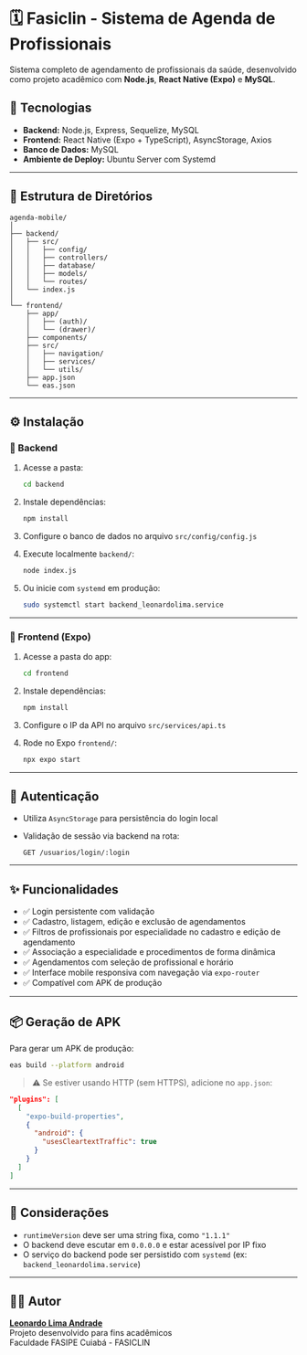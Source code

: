 # 🗓️ Fasiclin - Sistema de Agenda de Profissionais

Sistema completo de agendamento de profissionais da saúde, desenvolvido como projeto acadêmico com **Node.js**, **React Native (Expo)** e **MySQL**.

## 🚀 Tecnologias

- **Backend:** Node.js, Express, Sequelize, MySQL
- **Frontend:** React Native (Expo + TypeScript), AsyncStorage, Axios
- **Banco de Dados:** MySQL
- **Ambiente de Deploy:** Ubuntu Server com Systemd

---

## 🧱 Estrutura de Diretórios

```
agenda-mobile/
│
├── backend/
│   ├── src/
│   │   ├── config/
│   │   ├── controllers/
│   │   ├── database/
│   │   ├── models/
│   │   └── routes/
│   └── index.js
│
└── frontend/
    ├── app/
    │   ├── (auth)/
    │   └── (drawer)/
    ├── components/
    ├── src/
    │   ├── navigation/
    │   ├── services/
    │   └── utils/
    ├── app.json
    └── eas.json
```

---

## ⚙️ Instalação

### 🔧 Backend

1. Acesse a pasta:

   ```bash
   cd backend
   ```

2. Instale dependências:

   ```bash
   npm install
   ```

3. Configure o banco de dados no arquivo `src/config/config.js`

4. Execute localmente `backend/`:

   ```bash
   node index.js
   ```

5. Ou inicie com `systemd` em produção:

   ```bash
   sudo systemctl start backend_leonardolima.service
   ```

---

### 📱 Frontend (Expo)

1. Acesse a pasta do app:

   ```bash
   cd frontend
   ```

2. Instale dependências:

   ```bash
   npm install
   ```

3. Configure o IP da API no arquivo `src/services/api.ts`

4. Rode no Expo `frontend/`:

   ```bash
   npx expo start
   ```

---

## 🔐 Autenticação

- Utiliza `AsyncStorage` para persistência do login local
- Validação de sessão via backend na rota:

  ```
  GET /usuarios/login/:login
  ```

---

## ✨ Funcionalidades

- ✅ Login persistente com validação
- ✅ Cadastro, listagem, edição e exclusão de agendamentos
- ✅ Filtros de profissionais por especialidade no cadastro e edição de agendamento
- ✅ Associação a especialidade e procedimentos de forma dinâmica
- ✅ Agendamentos com seleção de profissional e horário
- ✅ Interface mobile responsiva com navegação via `expo-router`
- ✅ Compatível com APK de produção

---

## 📦 Geração de APK

Para gerar um APK de produção:

```bash
eas build --platform android
```

> ⚠️ Se estiver usando HTTP (sem HTTPS), adicione no `app.json`:

```json
"plugins": [
  [
    "expo-build-properties",
    {
      "android": {
        "usesCleartextTraffic": true
      }
    }
  ]
]
```

---

## 🧠 Considerações

- `runtimeVersion` deve ser uma string fixa, como `"1.1.1"`
- O backend deve escutar em `0.0.0.0` e estar acessível por IP fixo
- O serviço do backend pode ser persistido com `systemd` (ex: `backend_leonardolima.service`)

---

## 👨‍💻 Autor

[**Leonardo Lima Andrade**](https://github.com/LeonardoLAndrade)  
Projeto desenvolvido para fins acadêmicos  
Faculdade FASIPE Cuiabá - FASICLIN
